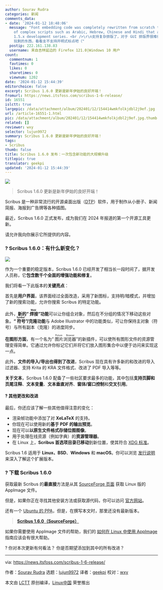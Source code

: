 ```yaml
---
author: Sourav Rudra
categories: 新闻
comments_data:
- date: '2024-01-12 18:48:06'
  message: "Font embedding code was completely rewritten from scratch to enable support
    of complex scripts such as Arabic, Hebrew, Chinese and Hindi that arrived in the
    1.5.x development series. <br />\r\n支持复杂排版了，对于 GUI 排版界很难得…<br />\r\n…但都是各种 TeX
    玩剩的东西，看看支不支持开明式标点吧（"
  postip: 222.161.138.83
  username: 来自吉林延边的 Firefox 121.0|Windows 10 用户
count:
  commentnum: 1
  favtimes: 0
  likes: 0
  sharetimes: 0
  viewnum: 1202
date: '2024-01-12 15:44:39'
editorchoice: false
excerpt: Scribus 1.6.0 更新是新年伊始的良好开端！
fromurl: https://news.itsfoss.com/scribus-1-6-release/
id: 16551
islctt: true
largepic: /data/attachment/album/202401/12/154414wmkfolkjdbl2j9ef.jpg
url: /article-16551-1.html
pic: /data/attachment/album/202401/12/154414wmkfolkjdbl2j9ef.jpg.thumb.jpg
related: []
reviewer: wxy
selector: lujun9972
summary: Scribus 1.6.0 更新是新年伊始的良好开端！
tags:
- Scribus
thumb: false
title: Scribus 1.6.0 发布：一次包含新功能的大规模升级
titlepic: true
translator: geekpi
updated: '2024-01-12 15:44:39'
---
```


![](/data/attachment/album/202401/12/154414wmkfolkjdbl2j9ef.jpg)



> 
> Scribus 1.6.0 更新是新年伊始的良好开端！
> 
> 
> 


Scribus 是一种非常流行的开源桌面出版（[DTP](https://en.wikipedia.org/wiki/Desktop_publishing)）软件，用于制作从小册子、新闻简报、海报到广告牌等各种插图。


最近，Scribus 1.6.0 正式发布，成为我们在 2024 年报道的第一个开源工具更新。


请允许我向你展示它所提供的内容。


### ? Scribus 1.6.0：有什么新变化？


![](/data/attachment/album/202401/12/154440qhuupwhg83ttuw02.png)


作为一个重要的稳定版本，Scribus 1.6.0 已经开发了相当长一段时间了，据开发人员称，它**包含数千个全面的增强功能和修复**。


我们将看一下此版本的**关键亮点**：


首先是**用户界面**，该界面经过全面改造，采用了新图标，支持明/暗模式，并增加了新的搜索功能，允许你搜索 Scribus 的特定功能。


此外，**新的“<ruby> 焊接 <rt>  Weld </rt></ruby>”功能**可以让你组合对象，然后在不分组的情况下移动这些对象。**“<ruby> 符号 <rt>  Symbol </rt></ruby>”/克隆功能**与 Adobe Illustrator 中的功能类似，可让你保持主对象（符号）与所有副本（克隆）的进度同步。


**在图形方面**，有一个名为“<ruby> 图片浏览器 <rt>  Picture Browser </rt></ruby>”的新插件，可以使所有图形文件的资源管理变得简单。它通过允许你标记它们并将它们放入图形集合中以便于访问来实现这一点。


此外，**文件的导入/导出也得到了改进**，Scribus 现在具有许多新的和改进的导入过滤器、支持 Krita 的 KRA 文件格式、改进了 PDF 导入等等。


**关于文本**，Scribus 1.6.0 配备了一些社区要求最多的功能，其中包括**支持页脚和页尾注释**、**文本变量**、**文本垂直对齐**、**窗体/窗口控制**和**交叉引用**。


#### ?️ 其他更改和改进


最后，你还应该了解一些其他值得注意的变化：


* 渲染帧功能中添加了对 **XeLaTeX** 的支持。
* 你现在可以使用新的**基于 PDF 的输出预览**。
* 现在可以**以原生文件格式存储位图图像**。
* 用于处理在线资源（例如字典）的**资源管理器**。
* 在 Linux 上，**Scribus 首选项目录已移动**到新位置，使其符合 [XDG 标准](https://specifications.freedesktop.org/basedir-spec/basedir-spec-0.6.html)。


Scribus 1.6 适用于 **Linux、BSD**、**Windows** 和 **macOS**。你可以浏览 [发行说明](https://www.scribus.net/scribus-1-6-0-released/) 来深入了解这个扩展版本。


### ? 下载 Scribus 1.6.0


获取最新 Scribus 的**最直接**方法是从其 [SourceForge 页面](https://sourceforge.net/projects/scribus/files/scribus/) 获取 Linux 版的 AppImage 文件。


但是，如果你正在寻找其他安装方法或获取源代码，你可以访问 [官方网站](https://www.scribus.net/downloads/)。


还有一个 [Ubuntu 的 PPA](https://launchpad.net/~scribus/+archive/ubuntu/ppa)，但是，在撰写本文时，那里还没有最新版本。



> 
> **[Scribus 1.6.0（SourceForge）](https://sourceforge.net/projects/scribus/files/scribus/1.6.0/)**
> 
> 
> 


如果你需要使用 AppImage 文件的帮助，我们的 [如何在 Linux 中使用 AppImage](https://itsfoss.com/use-appimage-linux/) 指南应该会有很大帮助。


? 你对本次更新有何看法？ 你是否期望添加到其中的所有改进？




---


via: <https://news.itsfoss.com/scribus-1-6-release/>


作者：[Sourav Rudra](https://news.itsfoss.com/author/sourav/) 选题：[lujun9972](https://github.com/lujun9972) 译者：[geekpi](https://github.com/geekpi) 校对：[wxy](https://github.com/wxy)


本文由 [LCTT](https://github.com/LCTT/TranslateProject) 原创编译，[Linux中国](https://linux.cn/) 荣誉推出